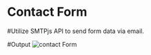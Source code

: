 # Contact Form 

#Utilize SMTPjs API to send form data via email.

#Output
![contact Form](https://github.com/srijanalimbu91/contactForm_toEmail_SMTPjs/assets/91357218/43c5139b-9119-4a72-aa2e-656b4d72bdc2)
